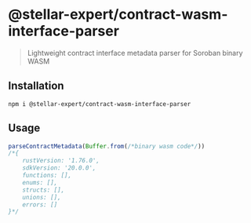 # @stellar-expert/contract-wasm-interface-parser

> Lightweight contract interface metadata parser for Soroban binary WASM

## Installation

```shell
npm i @stellar-expert/contract-wasm-interface-parser
```

## Usage

```js
parseContractMetadata(Buffer.from(/*binary wasm code*/))
/*{
    rustVersion: '1.76.0',
    sdkVersion: '20.0.0',
    functions: [],
    enums: [],
    structs: [],
    unions: [],
    errors: []
}*/
```